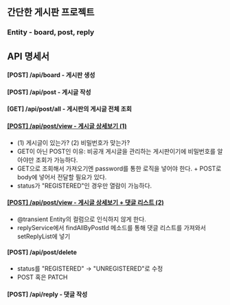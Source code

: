 ## 간단한 게시판 프로젝트

### Entity - board, post, reply

## API 명세서

#### [POST] /api/board - 게시판 생성

#### [POST] /api/post - 게시글 작성

#### [GET] /api/post/all - 게시판의 게시글 전체 조회

#### [[POST] /api/post/view - 게시글 상세보기 (1)](https://github.com/k9want/simple_board/blob/39c6e2d68f8cc37aa95809b0a9c2a69889d8ad39/src/main/java/com/example/simpleboard/post/db/service/PostService.java)

- (1) 게시글이 있는가? (2) 비밀번호가 맞는가?
- GET이 아닌 POST인 이유: 비공개 게시글을 관리하는 게시판이기에 비밀번호를 알아야만 조회가 가능하다.
- GET으로 조회해서 가져오기엔 password를 통한 로직을 넣어야 한다. + POST로 body에 넣어서 전달할 필요가 있다.
- status가 "REGISTERED"인 경우만 열람이 가능하다.

#### [[POST] /api/post/view - 게시글 상세보기 + 댓글 리스트 (2)](https://github.com/k9want/simple_board/commit/9cef496320293a2479df4b268f4ce30da37a123f)

- @transient Entity의 컬럼으로 인식하지 않게 한다.
- replyService에서 findAllByPostId 메소드를 통해 댓글 리스트를 가져와서 setReplyList에 넣기

#### [POST] /api/post/delete

- status를 "REGISTERED" -> "UNREGISTERED"로 수정
- POST 혹은 PATCH

#### [POST] /api/reply - 댓글 작성

 